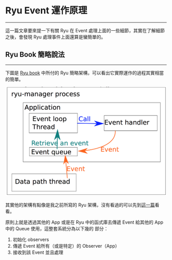 Ryu Event 運作原理
====
----

這一篇文章要來提一下有關 Ryu 在 Event 處理上面的一些細節，其實在了解細節之後，會發現 Ryu 處理事件上面還算是蠻簡單的。


Ryu Book 簡略說法
----
----

下圖是 [Ryu book][1] 中所付的 Ryu 簡略架構，可以看出它實際運作的過程其實相當的簡單。

<img src="/images/ryu-book-ryu-arch.png" width="600">

其實他的架構有點像是我之前所寫的 Ryu 架構，沒有看過的可以先到[這一篇][2]看看。

原則上就是透過其他的 App 或是在 Ryu 中的函式庫去傳遞 Event 給其他的 App 中的 Queue 使用，這整套系統分為以下幾的
部分：

1. 初始化 observers
2. 傳遞 Event 給所有（或是特定）的 Observer（App）
3. 接收到該 Event 並且處理



[1]: http://osrg.github.io/ryu/resources.html
[2]: /article/ryu_intro.html
